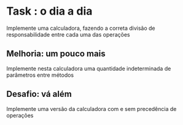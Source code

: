 # Task : o dia a dia

Implemente uma calculadora, fazendo a correta divisão de responsabilidade entre cada uma das operações

## Melhoria: um pouco mais

Implemente nesta calculadora uma quantidade indeterminada de parâmetros entre métodos

## Desafio: vá além

Implemente uma versão da calculadora com e sem precedência de operações
